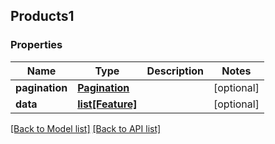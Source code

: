 ## Products1

### Properties
Name | Type | Description | Notes
------------ | ------------- | ------------- | -------------
**pagination** | [**Pagination**](#Pagination) |  | [optional] 
**data** | [**list[Feature]**](#Feature) |  | [optional] 

[[Back to Model list]](#documentation-for-models) [[Back to API list]](#documentation-for-api-endpoints)


